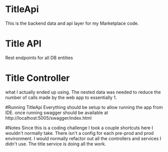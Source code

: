 # TitleApi
This is the backend data and api layer for my Marketplace code.
# Title API
Rest endpoints for all DB entities

# Title Controller
what I actually ended up using. The nested data was needed to reduce the number of calls made by the web app to essentially 1.

#Running TitleApi
Everything should be setup to allow running the app from IDE. 
once running swagger should be available at http://localhost:5005/swagger/index.html

#Notes
Since this is a coding challenge I took a couple shortcuts here I wouldn't normally take. 
    There isn't a config for each pre-prod and prod environment.
    I would normally refactor out all the controllers and services I didn't use.
    The title service is doing all the work.